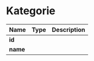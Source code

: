 # Kategorie

| Name | Type | Description |
| :--- | :--- | :--- |
| **id** |  |  |
| **name** |  |  |

